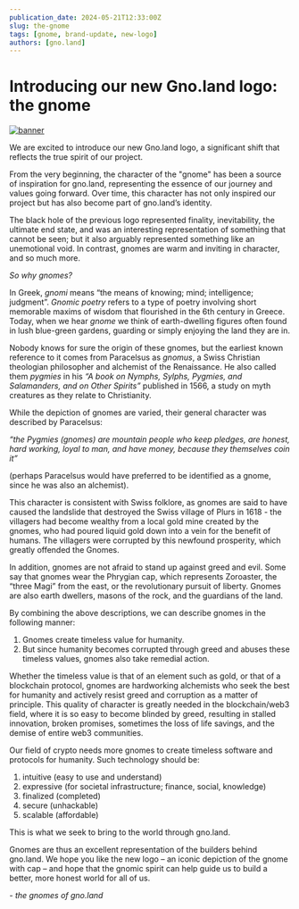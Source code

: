 ```yaml
---
publication_date: 2024-05-21T12:33:00Z
slug: the-gnome
tags: [gnome, brand-update, new-logo]
authors: [gno.land]
---
```


# Introducing our new Gno.land logo: the gnome

[![banner](https://gnolang.github.io/blog/2024-05-21_the-gnome/src/thumbs/banner.png)](https://gnolang.github.io/blog/2024-05-21_the-gnome/src/banner.png)

We are excited to introduce our new Gno.land logo, a significant shift that 
reflects the true spirit of our project.

From the very beginning, the character of the "gnome" has been a source of 
inspiration for gno.land, representing the essence of our journey and values 
going forward.
Over time, this character has not only inspired our project but has also become
part of gno.land’s identity.

The black hole of the previous logo represented finality, inevitability, the
ultimate end state, and was an interesting representation of something that cannot
be seen; but it also arguably represented something like an unemotional void. In
contrast, gnomes are warm and inviting in character, and so much more.

_So why gnomes?_

In Greek, _gnomi_ means “the means of knowing; mind; intelligence; judgment”. 
_Gnomic poetry_ refers to a type of poetry involving short memorable maxims of 
wisdom that flourished in the 6th century in Greece. Today, when we hear _gnome_ 
we think of earth-dwelling figures often found in lush blue-green gardens,
guarding or simply enjoying the land they are in.

Nobody knows for sure the origin of these gnomes, but the earliest known
reference to it comes from Paracelsus as _gnomus_, a Swiss Christian theologian 
philosopher and alchemist of the Renaissance. He also called them _pygmies_ in 
his _“A book on Nymphs, Sylphs, Pygmies, and Salamanders, and on Other Spirits”_
published in 1566, a study on myth creatures as they relate to Christianity.

While the depiction of gnomes are varied, their general character was described
by Paracelsus:

_“the Pygmies (gnomes) are mountain people who keep pledges, are honest, hard 
working, loyal to man, and have money, because they themselves coin it”_

(perhaps Paracelsus would have preferred to be identified as a gnome, since he was also an alchemist).

This character is consistent with Swiss folklore, as gnomes are said to have 
caused the landslide that destroyed the Swiss village of Plurs in 1618 - the
villagers had become wealthy from a local gold mine created by the gnomes, who
had poured liquid gold down into a vein for the benefit of humans. The villagers
were corrupted by this newfound prosperity, which greatly offended the Gnomes.

In addition, gnomes are not afraid to stand up against greed and evil. Some say 
that gnomes wear the Phrygian cap, which represents Zoroaster, the “three Magi” 
from the east, or the revolutionary pursuit of liberty. Gnomes are also earth 
dwellers, masons of the rock, and the guardians of the land.

By combining the above descriptions, we can describe gnomes in the following manner:

1. Gnomes create timeless value for humanity.
2. But since humanity becomes corrupted through greed and abuses these timeless 
values, gnomes also take remedial action.

Whether the timeless value is that of an element such as gold, or that of a 
blockchain protocol, gnomes are hardworking alchemists who seek the best for 
humanity and actively resist greed and corruption as a matter of principle. This
quality of character is greatly needed in the blockchain/web3 field, where it is 
so easy to become blinded by greed, resulting in stalled innovation, broken 
promises, sometimes the loss of life savings, and the demise of entire web3 
communities.

Our field of crypto needs more gnomes to create timeless software and protocols
for humanity. Such technology should be:  

1. intuitive (easy to use and understand)  
2. expressive (for societal infrastructure; finance, social, knowledge)  
3. finalized (completed)  
4. secure (unhackable)  
5. scalable (affordable)  

This is what we seek to bring to the world through gno.land.

Gnomes are thus an excellent representation of the builders behind gno.land. We
hope you like the new logo – an iconic depiction of the gnome with cap – and hope
that the gnomic spirit can help guide us to build a better, more honest world for
all of us.

_- the gnomes of gno.land_


